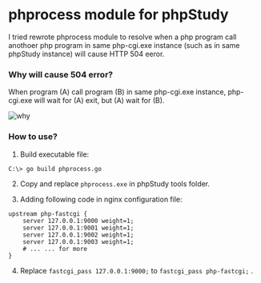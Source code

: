 # phprocess module for phpStudy

I tried rewrote phprocess module to resolve when a php program call anothoer php program in same php-cgi.exe instance (such as in same phpStudy instance) will cause HTTP 504 eeror.

### Why will cause 504 error?

When program (A) call program (B) in same php-cgi.exe instance, php-cgi.exe will wait for (A) exit, but (A) wait for (B).

![why](http://chuantu.biz/t5/41/1479282390x974406806.png)

### How to use?

1. Build executable file:

```
C:\> go build phprocess.go
```

2. Copy and replace ```phprocess.exe``` in phpStudy tools folder.

3. Adding following code in nginx configuration file:

```
upstream php-fastcgi {
    server 127.0.0.1:9000 weight=1;
    server 127.0.0.1:9001 weight=1;
    server 127.0.0.1:9002 weight=1;
    server 127.0.0.1:9003 weight=1;
    # ... ... for more
}
```

4. Replace ```fastcgi_pass 127.0.0.1:9000;``` to ```fastcgi_pass php-fastcgi;``` .